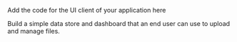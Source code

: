 Add the code for the UI client of your application here


Build a simple data store and dashboard that an end user can use to upload and manage files. 

